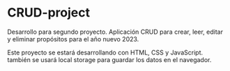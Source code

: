 # CRUD-project
Desarrollo para segundo proyecto. Aplicación CRUD para crear, leer, editar y eliminar propósitos para el año nuevo 2023.

Este proyecto se estará desarrollando con HTML, CSS y JavaScript. también se usará local storage para guardar los datos en el navegador.
